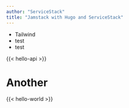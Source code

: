 ```yaml
---
author: "ServiceStack"
title: "Jamstack with Hugo and ServiceStack"
---
```


- Tailwind
- test
- test

{{< hello-api >}}

# Another

{{< hello-world >}}

